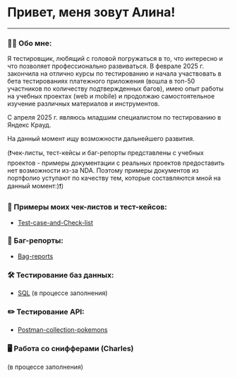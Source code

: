 # Привет, меня зовут Алина!

---

### 👨‍💻 Обо мне:

Я тестировщик, любящий с головой погружаться в то, что интересно и что позволяет профессионально развиваться. 
В феврале 2025 г. закончила на отлично курсы по тестированию и начала участвовать в бета тестированиях платежного приложения (вошла в топ-50 участников по количеству подтвержденных багов), имею опыт работы на учебных проектах (web и mobile) и продолжаю самостоятельное изучение различных материалов и инструментов.

С апреля 2025 г. являюсь младшим специалистом по тестированию в Яндекс Крауд.

На данный момент ищу возможности дальнейшего развития. 

(❗️чек-листы, тест-кейсы и баг-репорты представлены с учебных проектов - примеры документации с реальных проектов предоставить нет возможности из-за NDA. 
Поэтому примеры документов из портфолио уступают по качеству тем, которые составляются мной на данный момент:)❗️)






### 💾 Примеры моих чек-листов и тест-кейсов:
- [Test-case-and-Check-list](https://github.com/Alina-S0/Test-case-and-Check-list.git)


### 📁 Баг-репорты:
- [Bag-reports](https://github.com/Alina-S0/Bag-reports.git)


### 🛠 Тестирование баз данных:
- [SQL](https://github.com/Alina-S0/SQL-.git)
(в процессе заполнения)

### ✏️ Тестирование API:
- [Postman-collection-pokemons](https://github.com/Alina-S0/API_Postman.git)

### 🖥 Работа со снифферами (Charles)
(в процессе заполнения)
